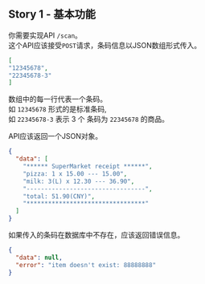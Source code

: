 Story 1 - 基本功能
---

你需要实现API `/scan`。\
这个API应该接受`POST`请求，条码信息以JSON数组形式传入。
```json
[
"12345678",
"22345678-3"
]
```
数组中的每一行代表一个条码。\
如 `12345678` 形式的是标准条码, \
如 `22345678-3` 表示 3 个 条码为 `22345678` 的商品。

API应该返回一个JSON对象。

```json
{
  "data": [
    "****** SuperMarket receipt ******",
    "pizza: 1 x 15.00 --- 15.00",
    "milk: 3(L) x 12.30 --- 36.90",
    "---------------------------------",
    "total: 51.90(CNY)",
    "*********************************"
  ]
}
```

如果传入的条码在数据库中不存在，应该返回错误信息。
```json
{
  "data": null,
  "error": "item doesn't exist: 88888888"
}
```